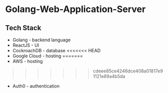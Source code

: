 # Golang-Web-Application-Server

## Tech Stack
* Golang - backend language
* ReactJS - UI 
* CockroachDB - database
<<<<<<< HEAD
* Google Cloud - hosting
=======
* AWS - hosting
>>>>>>> cdeee85ce4246dce408a01817e91121e89a4b5da
* Auth0 - authentication
